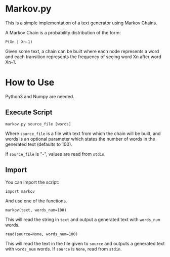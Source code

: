# Markov.py

This is a simple implementation of a text generator using Markov Chains.

A Markov Chain is a probability distribution of the form:

    P(Xn | Xn-1)

Given some text, a chain can be built where each node represents a word and
each transition represents the frequency of seeing word Xn after word Xn-1.

# How to Use

Python3 and Numpy are needed.

## Execute Script

    markov.py source_file [words]

Where `source_file` is a file with text from which the chain will be built, and
words is an optional parameter which states the number of words in the
generated text (defaults to 100).

If `source_file` is "-", values are read from `stdin`.

## Import

You can import the script:

    import markov

And use one of the functions.

    markov(text, words_num=100)

This will read the string in `text` and output a generated text with
`words_num` words.

    read(source=None, words_num=100)

This will read the text in the file given to `source` and outputs a generated
text with `words_num` words. If `source` is `None`, read from `stdin`.
